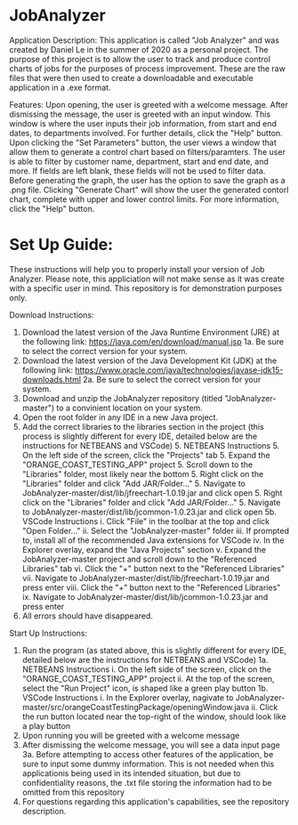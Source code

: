 # JobAnalyzer

Application Description:
This application is called "Job Analyzer" and was created by Daniel Le in the summer of 2020 as a personal project. The purpose of this project is to allow the user to track
and produce control charts of jobs for the purposes of process improvement. These are the raw files that were then used to create a downloadable and executable application
in a .exe format.

Features:
Upon opening, the user is greeted with a welcome message. After dismissing the message, the user is greeted with an input window. This window is where the user inputs their
job information, from start and end dates, to departments involved. For further details, click the "Help" button. Upon clicking the "Set Parameters" button, the user views a
window that allow them to generate a control chart based on filters/paramters. The user is able to filter by customer name, department, start and end date, and more. If fields
are left blank, these fields will not be used to filter data. Before generating the graph, the user has the option to save the graph as a .png file. Clicking "Generate Chart"
will show the user the generated contorl chart, complete with upper and lower control limits. For more information, click the "Help" button.

# Set Up Guide:

These instructions will help you to properly install your version of Job Analyzer. Please note, this appliciation will not make sense as it was create with a specific
user in mind. This repository is for demonstration purposes only.

Download Instructions:
1. Download the latest version of the Java Runtime Environment (JRE) at the following link: https://java.com/en/download/manual.jsp
   1a. Be sure to select the correct version for your system.
2. Download the latest version of the Java Development Kit (JDK) at the following link: https://www.oracle.com/java/technologies/javase-jdk15-downloads.html
   2a. Be sure to select the correct version for your system.
3. Download and unzip the JobAnalyzer repository (titled "JobAnalyzer-master") to a convinient location on your system.
4. Open the root folder in any IDE in a new Java project.
5. Add the correct libraries to the libraries section in the project (this process is slightly different for every IDE, detailed below are the instructions for NETBEANS and VSCode)
   5. NETBEANS Instructions
      5. On the left side of the screen, click the "Projects" tab
      5. Expand the "ORANGE_COAST_TESTING_APP" project
      5. Scroll down to the "Libraries" folder, most likely near the bottom
      5. Right click on the "Libraries" folder and click "Add JAR/Folder..."
      5. Navigate to JobAnalyzer-master/dist/lib/jfreechart-1.0.19.jar and click open
      5. Right click on the "Libraries" folder and click "Add JAR/Folder..."
      5. Navigate to JobAnalyzer-master/dist/lib/jcommon-1.0.23.jar and click open
   5b. VSCode Instructions
     i. Click "File" in the toolbar at the top and click "Open Folder..."
     ii. Select the "JobAnalyzer-master" folder
     iii. If prompted to, install all of the recommended Java extensions for VSCode
     iv. In the Explorer overlay, expand the "Java Projects" section
     v. Expand the JobAnalyzer-master project and scroll down to the "Referenced Libraries" tab
     vi. Click the "+" button next to the "Referenced Libraries"
     vii. Navigate to JobAnalyzer-master/dist/lib/jfreechart-1.0.19.jar and press enter
     viii. Click the "+" button next to the "Referenced Libraries"
     ix. Navigate to JobAnalyzer-master/dist/lib/jcommon-1.0.23.jar and press enter
6. All errors should have disappeared.

Start Up Instructions:
1. Run the program (as stated above, this is slightly different for every IDE, detailed below are the instructions for NETBEANS and VSCode)
   1a. NETBEANS Instructions
     i. On the left side of the screen, click on the "ORANGE_COAST_TESTING_APP" project
     ii. At the top of the screen, select the "Run Project" icon, is shaped like a green play button
   1b. VSCode Instructions
     i. In the Explorer overlay, nagivate to JobAnalyzer-master/src/orangeCoastTestingPackage/openingWindow.java
     ii. Click the run button located near the top-right of the window, should look like a play button
2. Upon running you will be greeted with a welcome message
3. After dismissing the welcome message, you will see a data input page
   3a. Before attempting to access other features of the application, be sure to input some dummy information. This is not needed when this applicationis being used in its
       intended situation, but due to confidentiality reasons, the .txt file storing the information had to be omitted from this repository
4. For questions regarding this application's capabilities, see the repository description.

